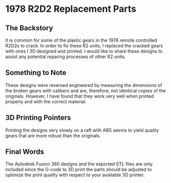 # 1978 R2D2 Replacement Parts

## The Backstory

It is common for some of the plastic gears in the 1978 remote controlled R2D2s to crack. In order to fix these R2 units, I replaced the cracked gears with ones I 3D designed and printed. I would like to share these designs to assist any potential reparing processes of other R2 units.

## Something to Note

These designs were reversed engineered by measuring the dimensions of the broken gears with calibers and are, therefore, not identical copies of the originals. However, I have found that they work very well when printed properly and with the correct material.

## 3D Printing Pointers

Printing the designs very slowly on a raft with ABS seems to yield quality gears that are more robust than the originals.

## Final Words

The Autodesk Fusion 360 designs and the exported STL files are only included since the G-code to 3D print the parts should be adjusted to optimize the print quality with respect to your available 3D printer.
